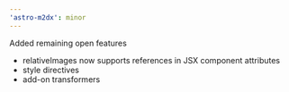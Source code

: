 ```yaml
---
'astro-m2dx': minor
---
```


Added remaining open features

- relativeImages now supports references in JSX component attributes
- style directives
- add-on transformers
